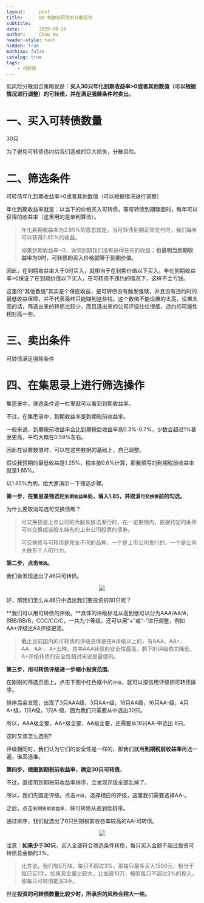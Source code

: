 ```yaml
---
layout:     post
title:      08 构建低风险的分散组合
subtitle:   
date:       2020-09-10
author:     Chao Xu
header-style: text
hidden: true 
mathjax: false
catalog: true
tags:
    - 可转债
---
```


低风险分散组合策略就是：**买入30只年化到期收益率>0或者其他数值（可以根据情况进行调整）的可转债，并在满足强赎条件时卖出。**

# 一、买入可转债数量

30只

为了避免可转债违约给我们造成的巨大损失，分散风险。

# 二、筛选条件

可转债年化到期收益率>0或者其他数值（可以根据情况进行调整）

年化到期收益率就是：以当下的价格买入可转债，等可转债到期赎回时，每年可以获得的收益率（这里用的是单利算法）。

> 年化到期收益率为2.85%的意思就是，当可转债到期正常兑付时，我们每年可以获得2.85%的收益。
>
> 如果到期收益率=0，说明到期我们没有获得任何的收益；**也说明当到期收益率为0时，可转债的买入价格就等于到期价值。**

因此，在到期收益率大于0时买入，就相当于在到期价值以下买入。年化到期收益率>0保证了在到期价值以下买入，在可转债不违约的情况下，这样不会亏钱。

这里的“其他数值”其实是个保底收益，是可转债没有触发强赎，并且没有违约时的最低收益保障，并不代表最终只能赚到这些钱。这个数值不能设置的太高，设置太高的话，筛选出来的转债比较少，而且选出来的公司评级往往很低，违约的可能性相对高一些。

# 三、卖出条件

可转债满足强赎条件

# 四、在集思录上进行筛选操作

集思录中，筛选条件这一栏里就可以看到到期收益率。

不过，在集思录中，到期收益率是到期税前收益率。

一般来说，到期税前收益率会比到期税后收益率高0.3%-0.7%，少数会超过1%甚至更高，平均大概在0.59%左右。

因此在设置数值时，可以在这些数据的基础上，自己调整。

假设我预期的最低收益是1.25%，税率按0.6%计算，那我填写的到期税前收益率就是1.85%。

以1.85%为例，给大家演示一下筛选步骤。

**第一步，在集思录筛选栏`到期收益率`处，填入1.85，并取消`可交换债`前的勾选。**

为什么要取消勾选可交换债啊？

> 可交换债是上市公司的大股东依法发行的，在一定期限内，依据约定的条件可以交换成该股东持有的上市公司股票的债券。
>
> 可交换债与可转债是完全不同的品种，一个是上市公司发行的，一个是公司大股东个人的行为。

**第二步，点击`筛选`。**

我们会发现选出了46只可转债。

<p align="center">
  <img src="https://i.loli.net/2020/09/25/gKdRMBOec8NPGJ2.png" >
</p>

好，那我们怎么从46只中选出我们要投资的30只呢？

**我们可以用可转债的评级。**具体的评级标准从高到低可以分为AAA/AA/A，BBB/BB/B，CCC/CC/C，一共九个等级，还可以用“+”或“-”进行调整，例如AA+评级比AA评级更高。

> 截止目前国内的可转债的评级总体是在A评级以上的，有AAA、AA+、AA、AA-、A+五种，其中AAA转债的安全性最高，剩下的评级依次降低，A+评级转债的安全性相对来说是最低的。

**第三步，用可转债评级进一步缩小投资范围**。

在刚刚的筛选页面上，点击下图中红色框中的`评级`，就可以按信用评级把可转债排序。

排序后会发现，出现了3只AAA级，3只AA+级，18只AA级，16只AA-级，4只A+级，1只A级，1只A-级，因为我们只需要从中选出30只。

所以，AAA级全要，AA+级全要，AA级全要，还需要从16只AA-中选出 6只。

这时又该怎么选呢?

评级相同时，我们认为它们的安全性是一样的，那我们就用**到期税前收益率**再选一遍，谁高选谁。

**第四步，根据到期税前收益率，确定30只可转债**。

不过，直接用到期税前收益率排序，会发现评级全部乱掉了。

所以，我们先固定评级。点击`评级`，选择相应的评级，这里我们需要选择AA-。

之后，点击`到期税前收益率`，将可转债从高到低排序。

通过排序，我们就选出了6只到期税前收益率较高的AA-可转债。

<p align="center">
  <img src="https://i.loli.net/2020/09/25/Glch3oA2SCdX9Jf.png" >
</p>

注意：**如果少于30只**，买入全部符合筛选条件转债，每只买入金额不超过投资可转债总金额的3%。

> 比方说，我们有5万块，每只不超过3%，那每只最多买入1500元，相当于每只买1手。如果资金量比较大，比如说10万，按照每只不超过3%的投入，那每只可转债能买3手。

但是**投资的可转债数量比较少时，所承担的风险会稍大一些。**

